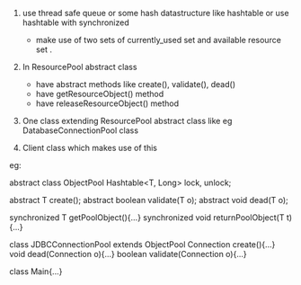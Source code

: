1) use thread safe queue or some hash datastructure like hashtable or use hashtable with synchronized 
    - make use of two sets of currently_used set and available resource set .

2) In ResourcePool abstract class 
    - have abstract methods like create(), validate(), dead()
    - have getResourceObject() method
    - have releaseResourceObject() method
    
3) One class extending ResourcePool abstract class like eg DatabaseConnectionPool class 

4) Client class which makes use of this 

eg:

abstract class ObjectPool<T>
  Hashtable<T, Long> lock, unlock; 
    
  abstract T create(); 
	abstract boolean validate(T o); 
	abstract void dead(T o); 
  
  synchronized T getPoolObject(){...}
	synchronized void returnPoolObject(T t){...}
  
  class JDBCConnectionPool extends ObjectPool<Connection>
    Connection create(){...}
    void dead(Connection o){...}
    boolean validate(Connection o){...}
    
    
  class Main{...}
